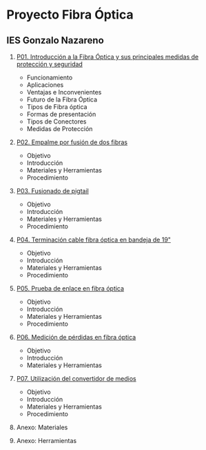 # Proyecto Fibra Óptica 
## IES Gonzalo Nazareno

1. [P01. Introducción a la Fibra Óptica y sus principales medidas de protección y seguridad](P01/README.md)
    * Funcionamiento
    * Aplicaciones
    * Ventajas e Inconvenientes
    * Futuro de la Fibra Óptica
    * Tipos de Fibra óptica
    * Formas de presentación
    * Tipos de Conectores
    * Medidas de Protección

2. [P02. Empalme por fusión de dos fibras](P02/README.md)

    * Objetivo
    * Introducción
    * Materiales y Herramientas
    * Procedimiento

3. [P03. Fusionado de pigtail](P03/README.md)

    * Objetivo
    * Introducción
    * Materiales y Herramientas
    * Procedimiento

4. [P04. Terminación cable fibra óptica en bandeja de 19"](P04/README.md)

    * Objetivo
    * Introducción
    * Materiales y Herramientas
    * Procedimiento

5. [P05. Prueba de enlace en fibra óptica](P05/README.md)
    * Objetivo
    * Introducción
    * Materiales y Herramientas
    * Procedimiento

6. [P06. Medición de pérdidas en fibra óptica](P06/README.md)
    * Objetivo
    * Introducción
    * Materiales y Herramientas

7. [P07. Utilización del convertidor de medios](P07/README.md)
    * Objetivo
    * Introducción
    * Materiales y Herramientas
    * Procedimiento

8. Anexo: Materiales
9. Anexo: Herramientas
